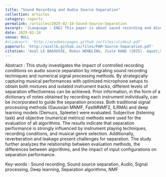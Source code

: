 ```yaml
---
title: "Sound Recording and Audio Source Separation"
collection: articles
category: reports
permalink: /articles/2025-02-19-Sound-Source-Separation
excerpt: '[Language : ENG] This paper is about sound recording and diverse algorithms used for separation sound sources from each other in complex musical scenes. It was written for our M2 ATIAM end of the year-project, carried out over the course of 1.5 months in 2025.'
date: 2025-02-19
venue: NULL
#slidesurl: 'http://academicpages.github.io/files/slides2.pdf'
paperurl: 'http://azallb.github.io/files/PAM-Source-Separation.pdf'
citation: 'Azal LE BAGOUSSE, Robin WENDLING, Jiale KANG (2025). &quot;Sound Recording and Audio Source Separation-Project report.&quot; Master 2 ATIAM.'
---
```


Abstract : This study investigates the impact of controlled recording conditions on audio source separation by integrating sound recording techniques and numerical signal processing methods. By strategically capturing musical performances with optimized microphone setups to obtain both mixtures and isolated instrument tracks, different levels of separation effectiveness can be achieved. Prior information, in the form of a dictionary of notes obtained by recording each instrument individually, can be incorporated to guide the separation process. Both traditional signal processing methods (Gaussian MNMF, FastMNMF2, ILRMA) and deep learning models (Demucs, Spleeter) were evaluated. Subjective (listening task) and objective (numerical metrics) methods were used for the evaluation of all algorithms. The results indicate that separation performance is strongly influenced by instrument playing techniques, recording conditions, and musical genre selection. Additionally, reverberation and leakage present challenges for separation. The study further analyzes the relationship between evaluation methods, the differences between algorithms, and the impact of input configurations on separation performance.

Key-words : Sound recording, Sound source separation, Audio, Signal processing, Deep learning, Separation algorithms, NMF